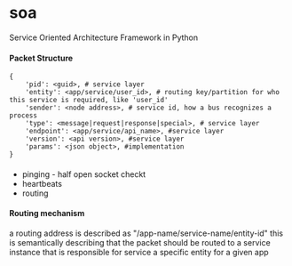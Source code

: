 soa
===

Service Oriented Architecture Framework in Python


#### Packet Structure
    {
        'pid': <guid>, # service layer
        'entity': <app/service/user_id>, # routing key/partition for who this service is required, like 'user_id'
        'sender': <node address>, # service id, how a bus recognizes a process
        'type': <message|request|response|special>, # service layer
        'endpoint': <app/service/api_name>, #service layer
        'version': <api version>, #service layer
        'params': <json object>, #implementation
    }
        
####
 * pinging - half open socket checkt
 * heartbeats
 * routing
 
 
 #### Routing mechanism
 
 a routing address is described as "/app-name/service-name/entity-id" this is semantically describing that the packet
 should be routed to a service instance that is responsible for service a specific entity for a given app
